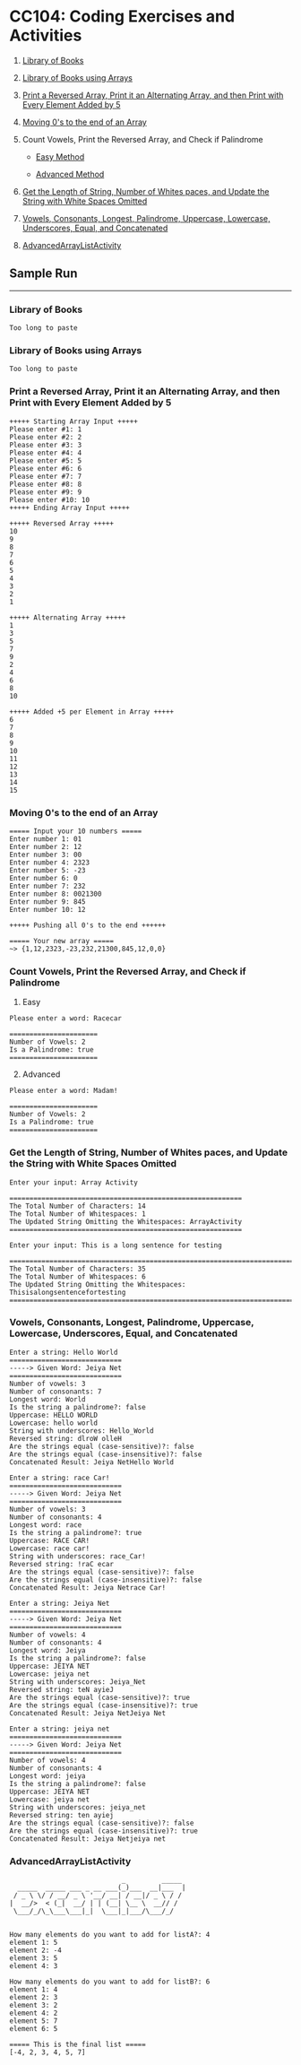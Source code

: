 # CC104: Coding Exercises and Activities

1. [Library of Books](./library)

2. [Library of Books using Arrays](./LibraryArray/Main.java) 

3. [Print a Reversed Array, Print it an Alternating Array, and then Print with Every Element Added by 5](./ReversedAlternateAddFive/Main.java) 

4. [Moving 0's to the end of an Array](./ArrayZero/Main.java) 

5. Count Vowels, Print the Reversed Array, and Check if Palindrome

   - [Easy Method](./VowelReversedPalindrome/Easy.java)

   - [Advanced Method](./VowelReversedPalindrome/Advanced.java)

6. [Get the Length of String, Number of Whites paces, and Update the String with White Spaces Omitted](./LenWhitesString/Main.java)

7. [Vowels, Consonants, Longest, Palindrome, Uppercase, Lowercase, Underscores, Equal, and Concatenated](./StringManipulationAdvanced/Main.java)

8. [AdvancedArrayListActivity](./AdvancedArrayListActivity/AdvancedArrayListActivity.java)

## Sample Run

----

### Library of Books

```text
Too long to paste
```

### Library of Books using Arrays

```text
Too long to paste
```

### Print a Reversed Array, Print it an Alternating Array, and then Print with Every Element Added by 5

```text
+++++ Starting Array Input +++++
Please enter #1: 1
Please enter #2: 2
Please enter #3: 3
Please enter #4: 4
Please enter #5: 5
Please enter #6: 6
Please enter #7: 7
Please enter #8: 8
Please enter #9: 9
Please enter #10: 10
+++++ Ending Array Input +++++

+++++ Reversed Array +++++
10
9
8
7
6
5
4
3
2
1

+++++ Alternating Array +++++
1
3
5
7
9
2
4
6
8
10

+++++ Added +5 per Element in Array +++++
6
7
8
9
10
11
12
13
14
15
```

### Moving 0's to the end of an Array

```text
===== Input your 10 numbers =====
Enter number 1: 01
Enter number 2: 12
Enter number 3: 00
Enter number 4: 2323
Enter number 5: -23
Enter number 6: 0
Enter number 7: 232
Enter number 8: 0021300
Enter number 9: 845
Enter number 10: 12

+++++ Pushing all 0's to the end ++++++

===== Your new array =====
~> {1,12,2323,-23,232,21300,845,12,0,0}
```

### Count Vowels, Print the Reversed Array, and Check if Palindrome

1. Easy

```text
Please enter a word: Racecar

======================
Number of Vowels: 2
Is a Palindrome: true
======================
```

2. Advanced

```text
Please enter a word: Madam!

======================
Number of Vowels: 2
Is a Palindrome: true
======================
```

### Get the Length of String, Number of Whites paces, and Update the String with White Spaces Omitted

```text
Enter your input: Array Activity

==========================================================
The Total Number of Characters: 14
The Total Number of Whitespaces: 1
The Updated String Omitting the Whitespaces: ArrayActivity
==========================================================
```

```text
Enter your input: This is a long sentence for testing

==========================================================================
The Total Number of Characters: 35
The Total Number of Whitespaces: 6
The Updated String Omitting the Whitespaces: Thisisalongsentencefortesting
==========================================================================
```

### Vowels, Consonants, Longest, Palindrome, Uppercase, Lowercase, Underscores, Equal, and Concatenated

```text
Enter a string: Hello World
============================
-----> Given Word: Jeiya Net
============================
Number of vowels: 3
Number of consonants: 7
Longest word: World
Is the string a palindrome?: false
Uppercase: HELLO WORLD
Lowercase: hello world
String with underscores: Hello_World
Reversed string: dlroW olleH
Are the strings equal (case-sensitive)?: false
Are the strings equal (case-insensitive)?: false
Concatenated Result: Jeiya NetHello World
```

```text
Enter a string: race Car!
============================
-----> Given Word: Jeiya Net
============================
Number of vowels: 3
Number of consonants: 4
Longest word: race
Is the string a palindrome?: true
Uppercase: RACE CAR!
Lowercase: race car!
String with underscores: race_Car!
Reversed string: !raC ecar
Are the strings equal (case-sensitive)?: false
Are the strings equal (case-insensitive)?: false
Concatenated Result: Jeiya Netrace Car!
```

```text
Enter a string: Jeiya Net
============================
-----> Given Word: Jeiya Net
============================
Number of vowels: 4
Number of consonants: 4
Longest word: Jeiya
Is the string a palindrome?: false
Uppercase: JEIYA NET
Lowercase: jeiya net
String with underscores: Jeiya_Net
Reversed string: teN ayieJ
Are the strings equal (case-sensitive)?: true
Are the strings equal (case-insensitive)?: true
Concatenated Result: Jeiya NetJeiya Net
```

```text
Enter a string: jeiya net
============================
-----> Given Word: Jeiya Net
============================
Number of vowels: 4
Number of consonants: 4
Longest word: jeiya
Is the string a palindrome?: false
Uppercase: JEIYA NET
Lowercase: jeiya net
String with underscores: jeiya_net
Reversed string: ten ayiej
Are the strings equal (case-sensitive)?: false
Are the strings equal (case-insensitive)?: true
Concatenated Result: Jeiya Netjeiya net
```

### AdvancedArrayListActivity

```
                            _         _____ 
  _____  _____ ___ _ __ ___(_)___  __|___  |
 / _ \ \/ / __/ _ \ '__/ __| / __|/ _ \ / / 
|  __/>  < (_|  __/ | | (__| \__ \  __// /  
 \___/_/\_\___\___|_|  \___|_|___/\___/_/   


How many elements do you want to add for listA?: 4
element 1: 5
element 2: -4
element 3: 5
element 4: 3

How many elements do you want to add for listB?: 6
element 1: 4
element 2: 3
element 3: 2
element 4: 2
element 5: 7
element 6: 5

===== This is the final list =====
[-4, 2, 3, 4, 5, 7]
```
